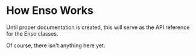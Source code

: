 # How Enso Works #

Until proper documentation is created, this will serve as the API reference for the Enso classes.

Of course, there isn't anything here yet.